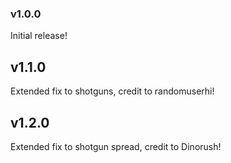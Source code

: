 ### v1.0.0

Initial release!

## v1.1.0

Extended fix to shotguns, credit to randomuserhi!

## v1.2.0

Extended fix to shotgun spread, credit to Dinorush!
